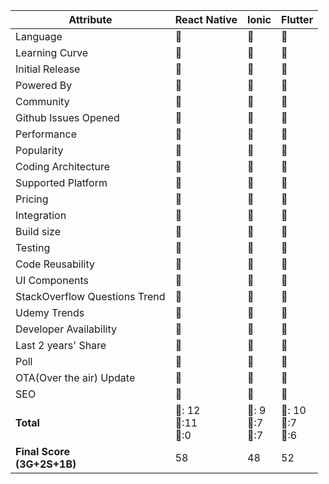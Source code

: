 |Attribute|React Native|Ionic|Flutter|
|--|--|--|--|
|Language| 🥈| 🥇| 🥉|
|Learning Curve| 🥈| 🥇| 🥉|
|Initial Release| 🥇| 🥇| 🥈|
|Powered By| 🥇| 🥈| 🥇|
|Community| 🥈| 🥉| 🥇|
|Github Issues Opened| 🥈| 🥇| 🥉|
|Performance| 🥈| 🥉| 🥇|
|Popularity| 🥇| 🥈| 🥇|
|Coding Architecture| 🥇| 🥈| 🥇|
|Supported Platform| 🥈| 🥈| 🥇|
|Pricing| 🥇| 🥇| 🥇|
|Integration| 🥈| 🥈| 🥈|
|Build size| 🥈| 🥇| 🥉|
|Testing| 🥇| 🥈| 🥇|
|Code Reusability| 🥈| 🥇| 🥉|
|UI Components| 🥇| 🥇| 🥈|
|StackOverflow Questions Trend| 🥇| 🥉| 🥇|
|Udemy Trends| 🥈| 🥉| 🥇|
|Developer Availability| 🥇| 🥉| 🥈|
|Last 2 years' Share| 🥇| 🥉| 🥈|
|Poll| 🥇| 🥉| 🥈|
|OTA(Over the air) Update| 🥇| 🥇| 🥉|
|SEO| 🥈| 🥈| 🥈|
|**Total**| 🥇: 12 <br/> 🥈:11 <br/> 🥉:0| 🥇: 9 <br/> 🥈:7 <br/> 🥉:7| 🥇: 10 <br/> 🥈:7 <br/> 🥉:6|
|**Final Score**<br/>**(3G+2S+1B)**|58|48|52|
